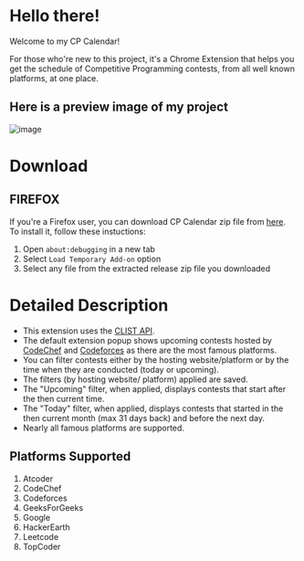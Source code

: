 # Hello there!
Welcome to my CP Calendar! 

For those who're new to this project, it's a Chrome Extension that helps you get the schedule of Competitive Programming contests, from all well known platforms, at one place. 

## Here is a preview image of my project
![image](https://user-images.githubusercontent.com/69049250/138606550-3c8574e4-a520-43b6-94b7-57035c313323.png)

# Download 

## FIREFOX 
If you're a Firefox user, you can download CP Calendar zip file from [here](https://github.com/nishanthvijayan/CoderCalendar-Extensions/releases/latest). To install it, follow these instuctions:
  
 1. Open `about:debugging` in a new tab
 2. Select `Load Temporary Add-on` option
 3. Select any file from the extracted release zip file you downloaded

# Detailed Description
- This extension uses the [CLIST API](https://www.clist.by).
- The default extension popup shows upcoming contests hosted by [CodeChef](https://www.codechef.com) and [Codeforces](https://www.codeforces.com) as there are the most famous platforms.
- You can filter contests either by the hosting website/platform or by the time when they are conducted (today or upcoming).
- The filters (by hosting website/ platform) applied are saved.
- The "Upcoming" filter, when applied, displays contests that start after the then current time.
- The "Today" filter, when applied, displays contests that started in the then current month (max 31 days back) and before the next day.
- Nearly all famous platforms are supported.

## Platforms Supported
1) Atcoder
2) CodeChef
3) Codeforces
4) GeeksForGeeks
5) Google
6) HackerEarth
7) Leetcode
8) TopCoder

